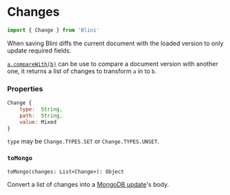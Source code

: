 # Changes

```js
import { Change } from 'Blini'
```

When saving Blini diffs the current document with the loaded version to only update required fields.

[`a.compareWith(b)`](./document.md#comparewith) can be use to compare a document version with another one,
it returns a list of changes to transform `a` in to `b`.

### Properties

```js
Change {
    type:  String,
    path:  String,
    value: Mixed
}
```

`type` may be `Change.TYPES.SET` or `Change.TYPES.UNSET`.

### `toMongo`
`toMongo(changes: List<Change>): Object`

Convert a list of changes into a [MongoDB update](https://docs.mongodb.com/manual/reference/method/db.collection.update/)'s body.
